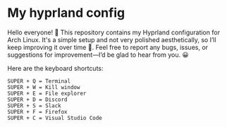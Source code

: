 # My hyprland config
Hello everyone! 👋 This repository contains my Hyprland configuration for Arch Linux. It's a simple setup and not very polished aesthetically, so I’ll keep improving it over time 💪. Feel free to report any bugs, issues, or suggestions for improvement—I’d be glad to hear from you. 😀

Here are the keyboard shortcuts:

    SUPER + Q = Terminal
    SUPER + W = Kill window
    SUPER + E = File explorer
    SUPER + D = Discord
    SUPER + S = Slack
    SUPER + F = Firefox
    SUPER + C = Visual Studio Code

